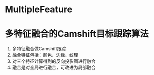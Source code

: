 # MultipleFeature 
# 多特征融合的Camshift目标跟踪算法

1. 多特征融合做Camshift跟踪
2. 融合特征包括：颜色、边缘、纹理
3. 对三个特征计算得到的反向投影图进行融合
4. 融合是对全局进行融合，可改进为局部融合
